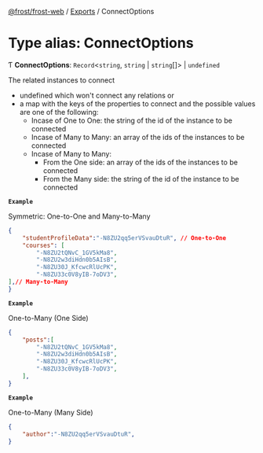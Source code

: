 [@frost/frost-web](../modules.md) / [Exports](../modules.md) / ConnectOptions

# Type alias: ConnectOptions

Ƭ **ConnectOptions**: `Record`<`string`, `string` \| `string`[]\> \| `undefined`

The related instances to connect

- undefined which won't connect any relations or
- a map with the keys of the properties to connect and the possible values are one of the following:
	- Incase of One to One: the string of the id of the instance to be connected
	- Incase of Many to Many: an array of the ids of the instances to be connected
	- Incase of Many to Many:
		- From the One side:  an array of the ids of the instances to be connected
		- From the Many side: the string of the id of the instance to be connected

**`Example`**

Symmetric: One-to-One and Many-to-Many
```json
{
	"studentProfileData":"-N8ZU2qq5erVSvauDtuR", // One-to-One
	"courses": [
		"-N8ZU2tQNvC_1GV5kMa8",
		"-N8ZU2w3diHdn0b5AIsB",
		"-N8ZU30J_KfcwcRlUcPK",
		"-N8ZU33c0V8yIB-7oDV3",
],// Many-to-Many
}
```

**`Example`**

One-to-Many (One Side)
```json
{
	"posts":[
		"-N8ZU2tQNvC_1GV5kMa8",
		"-N8ZU2w3diHdn0b5AIsB",
		"-N8ZU30J_KfcwcRlUcPK",
		"-N8ZU33c0V8yIB-7oDV3",
	],
}
```

**`Example`**

One-to-Many (Many Side)
```json
{
	"author":"-N8ZU2qq5erVSvauDtuR",
}
```
